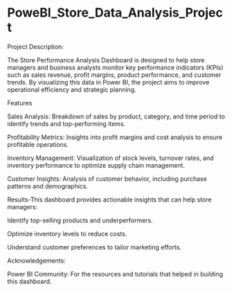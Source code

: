 # PoweBI_Store_Data_Analysis_Project

Project Description:

The Store Performance Analysis Dashboard is designed to help store managers and business analysts monitor key performance indicators (KPIs) such as sales revenue, profit margins, product performance, and customer trends. By visualizing this data in Power BI, the project aims to improve operational efficiency and strategic planning.

Features

Sales Analysis: Breakdown of sales by product, category, and time period to identify trends and top-performing items.

Profitability Metrics: Insights into profit margins and cost analysis to ensure profitable operations.

Inventory Management: Visualization of stock levels, turnover rates, and inventory performance to optimize supply chain management.

Customer Insights: Analysis of customer behavior, including purchase patterns and demographics.

Results-This dashboard provides actionable insights that can help store managers:

Identify top-selling products and underperformers.

Optimize inventory levels to reduce costs.

Understand customer preferences to tailor marketing efforts.

Acknowledgements:

Power BI Community: For the resources and tutorials that helped in building this dashboard.
